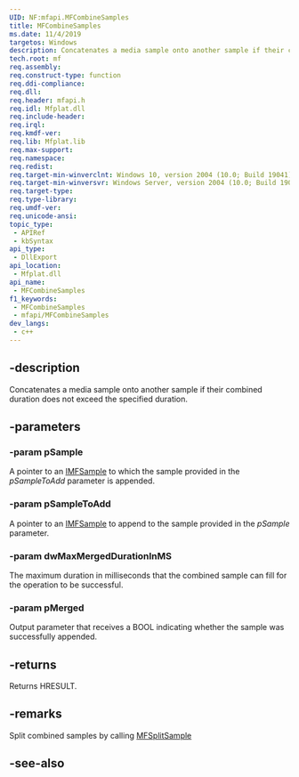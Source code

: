 ```yaml
---
UID: NF:mfapi.MFCombineSamples
title: MFCombineSamples
ms.date: 11/4/2019
targetos: Windows
description: Concatenates a media sample onto another sample if their combined duration does not exceed the specified duration.
tech.root: mf
req.assembly: 
req.construct-type: function
req.ddi-compliance: 
req.dll: 
req.header: mfapi.h
req.idl: Mfplat.dll
req.include-header: 
req.irql: 
req.kmdf-ver: 
req.lib: Mfplat.lib
req.max-support: 
req.namespace: 
req.redist: 
req.target-min-winverclnt: Windows 10, version 2004 (10.0; Build 19041)
req.target-min-winversvr: Windows Server, version 2004 (10.0; Build 19041)
req.target-type: 
req.type-library: 
req.umdf-ver: 
req.unicode-ansi: 
topic_type:
 - APIRef
 - kbSyntax
api_type:
 - DllExport
api_location:
 - Mfplat.dll
api_name:
 - MFCombineSamples
f1_keywords:
 - MFCombineSamples
 - mfapi/MFCombineSamples
dev_langs:
 - c++
---
```


## -description

Concatenates a media sample onto another sample if their combined duration does not exceed the specified duration.

## -parameters

### -param pSample

A pointer to an [IMFSample](../mfobjects/nn-mfobjects-imfsample.md) to which the sample provided in the *pSampleToAdd* parameter is appended.

### -param pSampleToAdd

A pointer to an [IMFSample](../mfobjects/nn-mfobjects-imfsample.md) to append to the sample provided in the  *pSample* parameter.

### -param dwMaxMergedDurationInMS

The maximum duration in milliseconds that the combined sample can fill for the operation to be successful.

### -param pMerged

Output parameter that receives a BOOL indicating whether the sample was successfully appended.

## -returns

Returns HRESULT.

## -remarks

Split combined samples by calling [MFSplitSample](nf-mfapi-mfsplitsample.md)

## -see-also